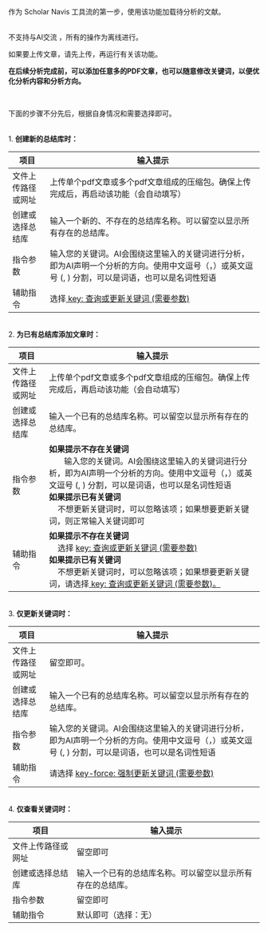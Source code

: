 作为 Scholar Navis 工具流的第一步，使用该功能加载待分析的文献。

<br>不支持与AI交流 ，所有的操作为离线进行。

如果要上传文章，请先上传，再运行有关该功能。

**在后续分析完成前，可以添加任意多的PDF文章，也可以随意修改关键词，以便优化分析内容和分析方向。**

<br>

下面的步骤不分先后，根据自身情况和需要选择即可。

<br>1. **创建新的总结库时：**

| 项目        | 输入提示                                                                           |
| --------- | ------------------------------------------------------------------------------ |
| 文件上传路径或网址 | 上传单个pdf文章或多个pdf文章组成的压缩包。确保上传完成后，再启动该功能（会自动填写）                                  |
| 创建或选择总结库  | 输入一个新的、不存在的总结库名称。可以留空以显示所有存在的总结库。                                              |
| 指令参数      | 输入您的关键词。AI会围绕这里输入的关键词进行分析，即为AI声明一个分析的方向。使用中文逗号（，）或英文逗号 (, ) 分割，可以是词语，也可以是名词性短语 |
| 辅助指令      | 选择<u> key: 查询或更新关键词 (需要参数)</u>                                                 |

<br>2. **为已有总结库添加文章时：**

| 项目        | 输入提示                                                                                                                                                                       |
| --------- | -------------------------------------------------------------------------------------------------------------------------------------------------------------------------- |
| 文件上传路径或网址 | 上传单个pdf文章或多个pdf文章组成的压缩包。确保上传完成后，再启动该功能（会自动填写）                                                                                                                              |
| 创建或选择总结库  | 输入一个已有的总结库名称。可以留空以显示所有存在的总结库。                                                                                                                                              |
| 指令参数      | <b>如果提示不存在关键词</b><br>       输入您的关键词。AI会围绕这里输入的关键词进行分析，即为AI声明一个分析的方向。使用中文逗号（，）或英文逗号 (, ) 分割，可以是词语，也可以是名词性短语<br><b>如果提示已有关键词</b><br>    不想更新关键词时，可以忽略该项；如果想要更新关键词，则正常输入关键词即可 |
| 辅助指令      | **如果提示不存在关键词**</b><br>    选择 <u>key: 查询或更新关键词 (需要参数)</u><br><b>**如果提示已有关键词**</b><br>    不想更新关键词时，可以忽略该项；如果想要更新关键词，请选择<u> key: 查询或更新关键词 (需要参数)。</u>                         |

<br>3. **仅更新关键词时：**

| 项目        | 输入提示                                                                           |
| --------- | ------------------------------------------------------------------------------ |
| 文件上传路径或网址 | 留空即可。                                                                          |
| 创建或选择总结库  | 输入一个已有的总结库名称。可以留空以显示所有存在的总结库。                                                  |
| 指令参数      | 输入您的关键词。AI会围绕这里输入的关键词进行分析，即为AI声明一个分析的方向。使用中文逗号（，）或英文逗号 (, ) 分割，可以是词语，也可以是名词性短语 |
| 辅助指令      | 请选择 <u>key-force: 强制更新关键词 (需要参数)</u>                                           |

<br>4. **仅查看关键词时：**

| 项目        | 输入提示                          |
| --------- | ----------------------------- |
| 文件上传路径或网址 | 留空即可                          |
| 创建或选择总结库  | 输入一个已有的总结库名称。可以留空以显示所有存在的总结库。 |
| 指令参数      | 留空即可                          |
| 辅助指令      | 默认即可（选择：无）                    |
